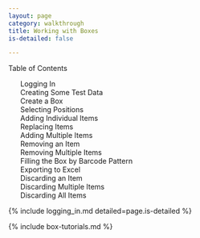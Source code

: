```yaml
---
layout: page
category: walkthrough
title: Working with Boxes
is-detailed: false

---
```


<div id="toc">
Table of Contents
<ol>
    <li><a href="#logging_in">Logging In</a></li>
    <li><a href="#box-data">Creating Some Test Data</a></li>
    <li><a href="#box-new">Create a Box</a></li>
    <li><a href="#box-selecting">Selecting Positions</a></li>
    <li><a href="#box-add-single">Adding Individual Items</a></li>
    <li><a href="#box-replace-single">Replacing Items</a></li>
    <li><a href="#box-add-multiple">Adding Multiple Items</a></li>
    <li><a href="#box-remove-single">Removing an Item</a></li>
    <li><a href="#box-remove-multiple">Removing Multiple Items</a></li>
    <li><a href="#box-fill-pattern">Filling the Box by Barcode Pattern</a></li>
    <li><a href="#box-export">Exporting to Excel</a></li>
    <li><a href="#box-discard-single">Discarding an Item</a></li>
    <li><a href="#box-discard-multiple">Discarding Multiple Items</a></li>
    <li><a href="#box-discard_all">Discarding All Items</a></li>
</ol>
</div>

<a name="login"/>

{% include logging_in.md detailed=page.is-detailed %}

{% include box-tutorials.md %}

